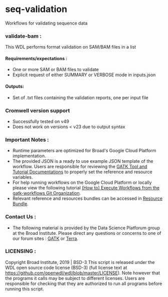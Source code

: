 # seq-validation
Workflows for validating sequence data
### validate-bam :
 This WDL performs format validation on SAM/BAM files in a list

#### Requirements/expectations :
 - One or more SAM or BAM files to validate
 - Explicit request of either SUMMARY or VERBOSE mode in inputs.json

#### Outputs:
 - Set of .txt files containing the validation reports, one per input file

### Cromwell version support 
 - Successfully tested on v49
 - Does not work on versions < v23 due to output syntax

### Important Notes :
- Runtime parameters are optimized for Broad's Google Cloud Platform implementation.
- The provided JSON is a ready to use example JSON template of the workflow. Users are responsible for reviewing the [GATK Tool and Tutorial Documentations](https://gatk.broadinstitute.org/hc/en-us/categories/360002310591) to properly set the reference and resource variables. 
- For help running workflows on the Google Cloud Platform or locally please
view the following tutorial [(How to) Execute Workflows from the gatk-workflows Git Organization](https://gatk.broadinstitute.org/hc/en-us/articles/360035530952).
- Relevant reference and resources bundles can be accessed in [Resource Bundle](https://gatk.broadinstitute.org/hc/en-us/articles/360036212652).

### Contact Us :
- The following material is provided by the Data Science Platforum group at the Broad Institute. Please direct any questions or concerns to one of our forum sites : [GATK](https://gatk.broadinstitute.org/hc/en-us/community/topics) or [Terra](https://support.terra.bio/hc/en-us/community/topics/360000500432).

### LICENSING :
Copyright Broad Institute, 2019 | BSD-3
This script is released under the WDL open source code license (BSD-3) (full license text at https://github.com/openwdl/wdl/blob/master/LICENSE). Note however that the programs it calls may be subject to different licenses. Users are responsible for checking that they are authorized to run all programs before running this script.
